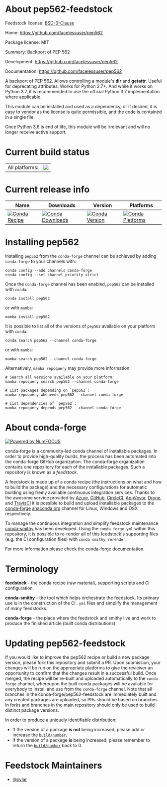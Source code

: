 About pep562-feedstock
======================

Feedstock license: [BSD-3-Clause](https://github.com/conda-forge/pep562-feedstock/blob/main/LICENSE.txt)

Home: https://github.com/facelessuser/pep562

Package license: MIT

Summary: Backport of PEP 562

Development: https://github.com/facelessuser/pep562

Documentation: https://github.com/facelessuser/pep562

A backport of PEP 562. Allows controlling a module's __dir__ and
__getattr__. Useful for deprecating attributes. Works for Python 2.7+. And
while it works on Python 3.7, it is recommended to use the official Python
3.7 implementation where applicable.

This module can be installed and used as a dependency, or if desired, it is
easy to vendor as the license is quite permissible, and the code is
contained in a single file.

Once Python 3.6 is end of life, this module will be irrelevant and will no
longer receive active support.


Current build status
====================


<table><tr><td>All platforms:</td>
    <td>
      <a href="https://dev.azure.com/conda-forge/feedstock-builds/_build/latest?definitionId=11856&branchName=main">
        <img src="https://dev.azure.com/conda-forge/feedstock-builds/_apis/build/status/pep562-feedstock?branchName=main">
      </a>
    </td>
  </tr>
</table>

Current release info
====================

| Name | Downloads | Version | Platforms |
| --- | --- | --- | --- |
| [![Conda Recipe](https://img.shields.io/badge/recipe-pep562-green.svg)](https://anaconda.org/conda-forge/pep562) | [![Conda Downloads](https://img.shields.io/conda/dn/conda-forge/pep562.svg)](https://anaconda.org/conda-forge/pep562) | [![Conda Version](https://img.shields.io/conda/vn/conda-forge/pep562.svg)](https://anaconda.org/conda-forge/pep562) | [![Conda Platforms](https://img.shields.io/conda/pn/conda-forge/pep562.svg)](https://anaconda.org/conda-forge/pep562) |

Installing pep562
=================

Installing `pep562` from the `conda-forge` channel can be achieved by adding `conda-forge` to your channels with:

```
conda config --add channels conda-forge
conda config --set channel_priority strict
```

Once the `conda-forge` channel has been enabled, `pep562` can be installed with `conda`:

```
conda install pep562
```

or with `mamba`:

```
mamba install pep562
```

It is possible to list all of the versions of `pep562` available on your platform with `conda`:

```
conda search pep562 --channel conda-forge
```

or with `mamba`:

```
mamba search pep562 --channel conda-forge
```

Alternatively, `mamba repoquery` may provide more information:

```
# Search all versions available on your platform:
mamba repoquery search pep562 --channel conda-forge

# List packages depending on `pep562`:
mamba repoquery whoneeds pep562 --channel conda-forge

# List dependencies of `pep562`:
mamba repoquery depends pep562 --channel conda-forge
```


About conda-forge
=================

[![Powered by
NumFOCUS](https://img.shields.io/badge/powered%20by-NumFOCUS-orange.svg?style=flat&colorA=E1523D&colorB=007D8A)](https://numfocus.org)

conda-forge is a community-led conda channel of installable packages.
In order to provide high-quality builds, the process has been automated into the
conda-forge GitHub organization. The conda-forge organization contains one repository
for each of the installable packages. Such a repository is known as a *feedstock*.

A feedstock is made up of a conda recipe (the instructions on what and how to build
the package) and the necessary configurations for automatic building using freely
available continuous integration services. Thanks to the awesome service provided by
[Azure](https://azure.microsoft.com/en-us/services/devops/), [GitHub](https://github.com/),
[CircleCI](https://circleci.com/), [AppVeyor](https://www.appveyor.com/),
[Drone](https://cloud.drone.io/welcome), and [TravisCI](https://travis-ci.com/)
it is possible to build and upload installable packages to the
[conda-forge](https://anaconda.org/conda-forge) [anaconda.org](https://anaconda.org/)
channel for Linux, Windows and OSX respectively.

To manage the continuous integration and simplify feedstock maintenance
[conda-smithy](https://github.com/conda-forge/conda-smithy) has been developed.
Using the ``conda-forge.yml`` within this repository, it is possible to re-render all of
this feedstock's supporting files (e.g. the CI configuration files) with ``conda smithy rerender``.

For more information please check the [conda-forge documentation](https://conda-forge.org/docs/).

Terminology
===========

**feedstock** - the conda recipe (raw material), supporting scripts and CI configuration.

**conda-smithy** - the tool which helps orchestrate the feedstock.
                   Its primary use is in the construction of the CI ``.yml`` files
                   and simplify the management of *many* feedstocks.

**conda-forge** - the place where the feedstock and smithy live and work to
                  produce the finished article (built conda distributions)


Updating pep562-feedstock
=========================

If you would like to improve the pep562 recipe or build a new
package version, please fork this repository and submit a PR. Upon submission,
your changes will be run on the appropriate platforms to give the reviewer an
opportunity to confirm that the changes result in a successful build. Once
merged, the recipe will be re-built and uploaded automatically to the
`conda-forge` channel, whereupon the built conda packages will be available for
everybody to install and use from the `conda-forge` channel.
Note that all branches in the conda-forge/pep562-feedstock are
immediately built and any created packages are uploaded, so PRs should be based
on branches in forks and branches in the main repository should only be used to
build distinct package versions.

In order to produce a uniquely identifiable distribution:
 * If the version of a package **is not** being increased, please add or increase
   the [``build/number``](https://docs.conda.io/projects/conda-build/en/latest/resources/define-metadata.html#build-number-and-string).
 * If the version of a package **is** being increased, please remember to return
   the [``build/number``](https://docs.conda.io/projects/conda-build/en/latest/resources/define-metadata.html#build-number-and-string)
   back to 0.

Feedstock Maintainers
=====================

* [@xylar](https://github.com/xylar/)

